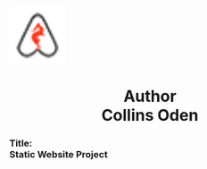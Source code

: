 
<div>
    <img src="web_static/images/icon.png" width="100px" height="100px">
</div>

<h1>
<center>
Author <br>
Collins Oden</center>
 </h1>

 <h3> 
Title: 
<br>
Static Website Project
 </h3>
